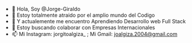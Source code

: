 - 👋 Hola, Soy @Jorge-Giraldo
- 👀 Estoy totalmente atraido por el amplio mundo del Codigo
- 🌱 Y actualemente me encuentro Aprendiendo Desarrollo web Full Stack
- 💞️ Estoy buscando colaborar con Empresas Internacionales
- 📫 Mi Instagram: jorgitoalgiza_ ; Mi Gmail: joalgiza.2004@gmail.com

<!---
Jorge-Giraldo/Jorge-Giraldo is a ✨ special ✨ repository because its `README.md` (this file) appears on your GitHub profile.
You can click the Preview link to take a look at your changes.
--->
